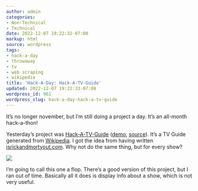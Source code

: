 ```yaml
---
author: admin
categories:
- Non-Technical
- Technical
date: 2022-12-07 19:22:32-07:00
markup: html
source: wordpress
tags:
- hack-a-day
- throwaway
- tv
- web scraping
- wikipedia
title: 'Hack-A-Day: Hack-A-TV-Guide'
updated: 2022-12-07 19:22:33-07:00
wordpress_id: 961
wordpress_slug: hack-a-day-hack-a-tv-guide
---
```

It’s no longer november, but I’m still doing a project a day. It’s an all-month hack-a-thon!

Yesterday’s project was [Hack-A-TV-Guide](https://tilde.za3k.com/hackaday/tvguide/) ([demo](https://tilde.za3k.com/hackaday/tvguide/), [source](https://github.com/za3k/day33_tvguide)). It’s a TV Guide generated from [Wikipedia](https://en.wikipedia.org/wiki/Main_Page). I got the idea from having written [isrickandmortyout.com](http://isrickandmortyout.com/). Why not do the same thing, but for every show?

[![](https://blog.za3k.com/wp-content/uploads/2022/12/screenshot-1.png)](https://tilde.za3k.com/hackaday/tvguide/)

I’m going to call this one a flop. There’s a good version of this project, but I ran out of time. Basically all it does is display info about a show, which is not very useful.
